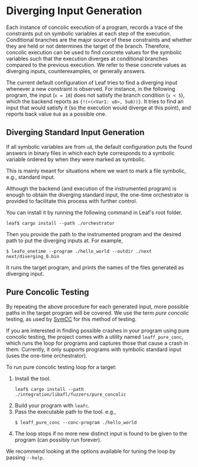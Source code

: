 # Diverging Input Generation

Each instance of concolic execution of a program, records a trace of the constraints put on symbolic variables at each
step of the execution.
Conditional branches are the major source of these constraints and whether they are held or not
determines the target of the branch.
Therefore, concolic execution can be used to find concrete values for the symbolic variables
such that the execution diverges at conditional branches compared to the previous execution.
We refer to these concrete values as diverging inputs, counterexamples, or generally answers.

The current default configuration of Leaf tries to find a diverging input whenever
a new constraint is observed.
For instance, in the following program, the input (`x = 10`) does not satisfy
the branch condition (`x < 5`), which the backend reports as `{!(<(<Var1: u8>, 5u8))}`.
It tries to find an input that would satisfy it (so the execution would diverge at this point),
and reports back value `0u8` as a possible one.

## Diverging Standard Input Generation

If all symbolic variables are from `u8`, the default configuration puts the found answers
in binary files in which each byte corresponds to a symbolic variable ordered by
when they were marked as symbolic.

This is mainly meant for situations where we want to mark a file symbolic, e.g., standard input.

Although the backend (and execution of the instrumented program) is enough to obtain the diverging standard input,
the one-time orchestrator is provided to facilitate this process with further control.

You can install it by running the following command in Leaf's root folder.
```console
leaf$ cargo install --path ./orchestrator
```
Then you provide the path to the instrumented program and the desired path to put the diverging inputs at.
For example,
```console
$ leafo_onetime --program ./hello_world --outdir ./next
next/diverging_0.bin
```
It runs the target program, and prints the names of the files generated as diverging input.


## Pure Concolic Testing

By repeating the above procedure for each generated input, more possible paths
in the target program will be covered. We use the term *pure concolic* testing,
as used by [SymCC](https://github.com/eurecom-s3/symcc) for this method of testing.

If you are interested in finding possible crashes in your program using pure concolic testing,
the project comes with a utility named `leaff_pure_conc`, which runs the loop for programs and captures those that cause a crash
in them. Currently, it only supports programs with symbolic standard input (uses the one-time orchestrator).

To run pure concolic testing loop for a target:
1. Install the tool.
    ```console
    leaf$ cargo install --path ./integration/libafl/fuzzers/pure_concolic
    ```
1. Build your program with `leafc`.
1. Pass the executable path to the tool. e.g.,
    ```console
    $ leaff_pure_conc --conc-program ./hello_world
    ```
1. The loop stops if no more new distinct input is found to be given to the program (can possibly run forever).

We recommend looking at the options available for tuning the loop by passing `--help`.
